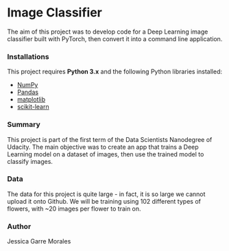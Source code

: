 # Image Classifier
The aim of this project was to develop code for a Deep Learning image classifier built with PyTorch, then convert it into a command line application.

### Installations

This project requires **Python 3.x** and the following Python libraries installed:

- [NumPy](http://www.numpy.org/)
- [Pandas](http://pandas.pydata.org)
- [matplotlib](http://matplotlib.org/)
- [scikit-learn](http://scikit-learn.org/stable/)

### Summary
This project is part of the first term of the Data Scientists Nanodegree of Udacity. The main objective was to create an app that trains a Deep Learning model on a dataset of images, then use the trained model to classify images.

### Data
The data for this project is quite large - in fact, it is so large we cannot upload it onto Github. We will be training using 102 different types of flowers, with ~20 images per flower to train on.

### Author
Jessica Garre Morales
